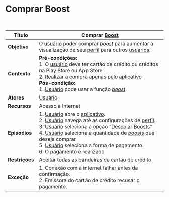 # Comprar Boost

<br />

|Título|Comprar [Boost](/modelagem/lexicos#boost)|
|------|-------------|
|**Objetivo**|O [usuário](/modelagem/lexicos#usuario) poder comprar [*boost*](/modelagem/lexicos#boost) para aumentar a visualização de seu [perfil](/modelagem/lexicos#perfil) para outros [usuários](/modelagem/lexicos#usuario).|
|**Contexto**|**Pré-condições:**<br/>1. O [usuário](/modelagem/lexicos#usuario) deve ter cartão de crédito ou créditos na Play Store ou App Store<br/>2. Realizar a compra apenas pelo [aplicativo](/modelagem/lexicos#tinder)<br/> **Pós-condição:** <br/>1. [Usuário](/modelagem/lexicos#usuario) pode usar a função [*boost*](/modelagem/lexicos#boost). |
|**Atores**|[Usuário](/modelagem/lexicos#usuario)|
|**Recursos**|Acesso à Internet|
|**Episódios**|1. [Usuário](/modelagem/lexicos#usuario) abre o [aplicativo](/modelagem/lexicos#tinder).<br/>2. [Usuário](/modelagem/lexicos#usuario) navega até as configurações de [perfil](/modelagem/lexicos#perfil).<br/>3. [Usuário](/modelagem/lexicos#usuario) seleciona a opção “[Descolar](/modelagem/lexicos#descolar) [Boosts](/modelagem/lexicos#boost)”<br/>4. [Usuário](/modelagem/lexicos#usuario) seleciona a quantidade de [*boosts*](/modelagem/lexicos#boost) que deseja comprar<br/>5. [Usuário](/modelagem/lexicos#usuario) seleciona a forma de pagamento.<br/>6. O pagamento é realizado|
|**Restrições**|Aceitar todas as bandeiras de cartão de crédito|
|**Exceção**|1. Conexão com a internet falhar antes da confirmação.<br/>2. Emissora do cartão de crédito recusar o pagamento.|
